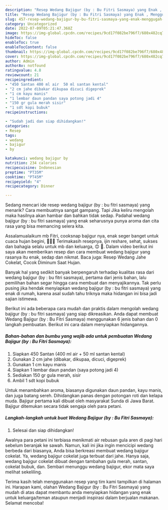 ```yaml
---
description: "Resep Wedang Bajigur (by : Bu Fitri Sasmaya) yang Enak , Menggugah Selera"
title: "Resep Wedang Bajigur (by : Bu Fitri Sasmaya) yang Enak , Menggugah Selera"
slug: 457-resep-wedang-bajigur-by-bu-fitri-sasmaya-yang-enak-menggugah-selera
category: Uncategorized
date: 2022-07-09T05:21:47.368Z
image: https://img-global.cpcdn.com/recipes/9cd17f082be796f7/680x482cq70/wedang-bajigur-by-bu-fitri-sasmaya-foto-resep-utama.jpg
hideToc: false
enableToc: true
enableTocContent: false
thumbnail: https://img-global.cpcdn.com/recipes/9cd17f082be796f7/680x482cq70/wedang-bajigur-by-bu-fitri-sasmaya-foto-resep-utama.jpg
cover: https://img-global.cpcdn.com/recipes/9cd17f082be796f7/680x482cq70/wedang-bajigur-by-bu-fitri-sasmaya-foto-resep-utama.jpg
author: Admin
authorAv: notfound
ratingvalue: 4.8
reviewcount: 21
recipeingredient:
- "450 Santan 400 ml air  50 ml santan kental"
- "2 cm jahe dibakar dikupaa dicuci digeprek"
- "1 cm kayu manis"
- "1 lembar daun pandan saya potong jadi 4"
- "150 gr gula merah sisir"
- "1 sdt kopi bubuk"
recipeinstructions:

- "Sudah jadi dan siap dihidangkan!"
categories:
- Resep
tags:
- wedang
- bajigur
- by

katakunci: wedang bajigur by 
nutrition: 234 calories
recipecuisine: Indonesian
preptime: "PT35M"
cooktime: "PT45M"
recipeyield: "4"
recipecategory: Dinner

---
```



Sedang mencari ide resep wedang bajigur (by : bu fitri sasmaya) yang menarik? Cara membuatnya sangat gampang. Tapi Jika keliru mengolah maka hasilnya akan hambar dan bahkan tidak sedap. Padahal wedang bajigur (by : bu fitri sasmaya) yang enak seharusnya punya aroma dan cita rasa yang bisa memancing selera kita.


Assalamualaikum mb Fitri, cooksnap bajigur nya, enak seger banget untuk cuaca hujan begini, 🥰🥰🥰 Terimakasih resepnya, ijin reshare, sehat, sukses dan bahagia selalu untuk mb dan keluarga, 😊 ️🙏. Dalam video berikut ini saya akan memberikan resep dan cara membuat wedang bajigur yang rasanya itu enak, sedap dan nikmat. Baca juga: Resep Wedang Jahe Cokelat, Cocok Diminum Saat Hujan.

Banyak hal yang sedikit banyak berpengaruh terhadap kualitas rasa dari wedang bajigur (by : bu fitri sasmaya), pertama dari jenis bahan, lalu pemilihan bahan segar hingga cara membuat dan menyajikannya. Tak perlu pusing jika hendak menyiapkan wedang bajigur (by : bu fitri sasmaya) yang enak di rumah, karena asal sudah tahu triknya maka hidangan ini bisa jadi sajian istimewa.


Berikut ini ada beberapa cara mudah dan praktis dalam mengolah wedang bajigur (by : bu fitri sasmaya) yang siap dikreasikan. Anda dapat membuat Wedang Bajigur (by : Bu Fitri Sasmaya) menggunakan 6 jenis bahan dan 0 langkah pembuatan. Berikut ini cara dalam menyiapkan hidangannya.

<!--inarticleads1-->

##### Bahan-bahan dan bumbu yang wajib ada untuk pembuatan Wedang Bajigur (by : Bu Fitri Sasmaya):

1. Siapkan 450 Santan (400 ml air + 50 ml santan kental)
1. Gunakan 2 cm jahe (dibakar, dikupaa, dicuci, digeprek)
1. Gunakan 1 cm kayu manis
1. Siapkan 1 lembar daun pandan (saya potong jadi 4)
1. Sediakan 150 gr gula merah, sisir
1. Ambil 1 sdt kopi bubuk


Untuk menambahkan aroma, biasanya digunakan daun pandan, kayu manis, dan juga batang sereh. Dihidangkan panas dengan potongan roti dan kelapa muda. Bajigur pertama kali dibuat oleh masyarakat Sunda di Jawa Barat. Bajigur ditemukan secara tidak sengaja oleh para petani. 

<!--inarticleads2-->

##### Langkah-langkah untuk buat Wedang Bajigur (by : Bu Fitri Sasmaya):


1. Selesai dan siap dihidangkan!

Awalnya para petani ini terbiasa menikmati air rebusan gula aren di pagi hari sebelum beranjak ke sawah. Namun, kali ini jika ingin mencicipi wedang berbeda dari biasanya, Anda bisa berkreasi membuat wedang bajigur cokelat. Ya, wedang bajigur cokelat juga terbuat dari jahe. Hanya saja, wedang bajigur cokelat dibuat dengan tambahan gula merah, santan, cokelat bubuk, dan. Sembari menunggu wedang bajigur, ekor mata saya melihat sekeliling. 

Terima kasih telah menggunakan resep yang tim kami tampilkan di halaman ini. Harapan kami, olahan Wedang Bajigur (by : Bu Fitri Sasmaya) yang mudah di atas dapat membantu anda menyiapkan hidangan yang enak untuk keluarga/teman ataupun menjadi inspirasi dalam berjualan makanan. Selamat mencoba!

